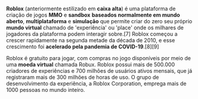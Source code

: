 **Roblox** (anteriormente estilizado em **caixa alta**) é uma plataforma de criação de jogos **MMO** e **sandbox** **baseados normalmente em mundo aberto**, **multiplataforma** e **simulação** que permite criar do zero seu próprio **mundo virtual** chamado de 'experiência' ou 'place' onde os milhares de jogadores da plataforma podem interagir sobre.[7] Roblox começou a crescer rapidamente na segunda metade da década de 2010, e esse crescimento foi **acelerado pela pandemia de COVID-19**.[8][9]

Roblox é gratuito para jogar, com compras no jogo disponíveis por meio de uma **moeda virtual** chamada Robux. Roblox possui mais de 500.000 criadores de experiências e 700 milhões de usuários ativos mensais, que já registraram mais de 300 milhões de horas de uso. O grupo de desenvolvimento da experiência, a Roblox Corporation, emprega mais de 1000 pessoas no mundo inteiro.
